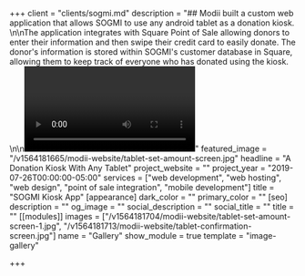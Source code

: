 +++
client = "clients/sogmi.md"
description = "## Modii built a custom web application that allows SOGMI to use any android tablet as a donation kiosk. \n\nThe application integrates with Square Point of Sale allowing donors to enter their information and then swipe their credit card to easily donate. The donor's information is stored within SOGMI's customer database in Square, allowing them to keep track of everyone who has donated using the kiosk. \n\n<video autoplay loop><source src=\"/video/sogmi-donation-kiosk-video-v2.mp4\" type=\"video/mp4\">Your browser does not support the video tag.  \n</video>"
featured_image = "/v1564181665/modii-website/tablet-set-amount-screen.jpg"
headline = "A Donation Kiosk With Any Tablet"
project_website = ""
project_year = "2019-07-26T00:00:00-05:00"
services = ["web development", "web hosting", "web design", "point of sale integration", "mobile development"]
title = "SOGMI Kiosk App"
[appearance]
dark_color = ""
primary_color = ""
[seo]
description = ""
og_image = ""
social_description = ""
social_title = ""
title = ""
[[modules]]
images = ["/v1564181704/modii-website/tablet-set-amount-screen-1.jpg", "/v1564181713/modii-website/tablet-confirmation-screen.jpg"]
name = "Gallery"
show_module = true
template = "image-gallery"

+++

